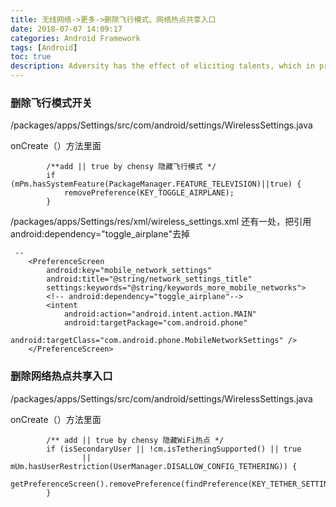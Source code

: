 ```yaml
---
title: 无线网络->更多->删除飞行模式、网络热点共享入口
date: 2018-07-07 14:09:17
categories: Android Framework
tags: [Android]
toc: true
description: Adversity has the effect of eliciting talents, which in prosperous circumstances would have lain dormant. — Horace 
---
```

### 删除飞行模式开关
/packages/apps/Settings/src/com/android/settings/WirelessSettings.java

onCreate（）方法里面
```
        /**add || true by chensy 隐藏飞行模式 */
        if (mPm.hasSystemFeature(PackageManager.FEATURE_TELEVISION)||true) {
            removePreference(KEY_TOGGLE_AIRPLANE);
        }
```
/packages/apps/Settings/res/xml/wireless_settings.xml
还有一处，把引用android:dependency="toggle_airplane"去掉
```
 --
    <PreferenceScreen
        android:key="mobile_network_settings"
        android:title="@string/network_settings_title"
        settings:keywords="@string/keywords_more_mobile_networks">
        <!-- android:dependency="toggle_airplane"-->
        <intent
            android:action="android.intent.action.MAIN"
            android:targetPackage="com.android.phone"
            android:targetClass="com.android.phone.MobileNetworkSettings" />
    </PreferenceScreen>
```

### 删除网络热点共享入口
/packages/apps/Settings/src/com/android/settings/WirelessSettings.java

onCreate（）方法里面
```
        /** add || true by chensy 隐藏WiFi热点 */
        if (isSecondaryUser || !cm.isTetheringSupported() || true
                || mUm.hasUserRestriction(UserManager.DISALLOW_CONFIG_TETHERING)) {
            getPreferenceScreen().removePreference(findPreference(KEY_TETHER_SETTINGS));
        }
```

